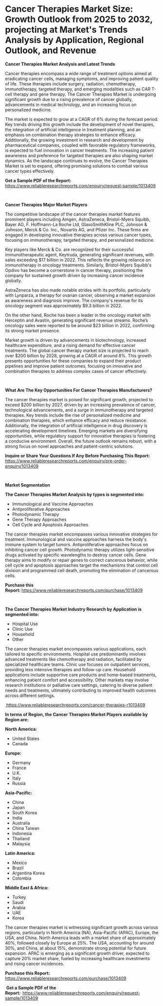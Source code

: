 <p><h1>Cancer Therapies Market Size: Growth Outlook from 2025 to 2032, projecting at Market's Trends Analysis by Application, Regional Outlook, and Revenue</h1></p><p><strong>Cancer Therapies Market Analysis and Latest Trends</strong></p>
<p><p>Cancer therapies encompass a wide range of treatment options aimed at eradicating cancer cells, managing symptoms, and improving patient quality of life. These therapies include surgery, radiation, chemotherapy, immunotherapy, targeted therapy, and emerging modalities such as CAR T-cell therapy and gene therapy. The Cancer Therapies Market is undergoing significant growth due to a rising prevalence of cancer globally, advancements in medical technology, and an increasing focus on personalized medicine.</p><p>The market is expected to grow at a CAGR of 6% during the forecast period. Key trends driving this growth include the development of novel therapies, the integration of artificial intelligence in treatment planning, and an emphasis on combination therapy strategies to enhance efficacy. Additionally, the growing investment in research and development by pharmaceutical companies, coupled with favorable regulatory frameworks, is expected to fuel innovation in cancer treatments. The increasing patient awareness and preference for targeted therapies are also shaping market dynamics. As the landscape continues to evolve, the Cancer Therapies Market is set to expand, offering promising solutions to combat various cancer types effectively.</p></p>
<p><strong>Get a Sample PDF of the Report:&nbsp;</strong> <a href="https://www.reliableresearchreports.com/enquiry/request-sample/1013409?utm_campaign=16&utm_medium=2&utm_source=Github&utm_content=ia&utm_term=17042025&utm_id=cancer-therapies">https://www.reliableresearchreports.com/enquiry/request-sample/1013409</a></p>
<p>&nbsp;</p>
<p><strong>Cancer Therapies Major Market Players</strong></p>
<p><p>The competitive landscape of the cancer therapies market features prominent players including Amgen, AstraZeneca, Bristol-Myers Squibb, Bayer AG, F. Hoffmann-La Roche Ltd, GlaxoSmithKline PLC, Johnson & Johnson, Merck & Co. Inc., Novartis AG, and Pfizer Inc. These firms are engaged in developing innovative therapies across various cancer types, focusing on immunotherapy, targeted therapy, and personalized medicine.</p><p>Key players like Merck & Co. are recognized for their successful immunotherapeutic agent, Keytruda, generating significant revenues, with sales exceeding $17 billion in 2022. This reflects the growing reliance on immunotherapy in oncology treatments. Similarly, Bristol-Myers Squibb's Opdivo has become a cornerstone in cancer therapy, positioning the company for sustained growth driven by increasing cancer incidence globally.</p><p>AstraZeneca has also made notable strides with its portfolio, particularly with Lynparza, a therapy for ovarian cancer, observing a market expansion as awareness and diagnosis improve. The company's revenue for its oncology segment was approximately $9.3 billion in 2022.</p><p>On the other hand, Roche has been a leader in the oncology market with Herceptin and Avastin, generating significant revenue streams. Roche’s oncology sales were reported to be around $23 billion in 2022, confirming its strong market presence.</p><p>Market growth is driven by advancements in biotechnology, increased healthcare expenditure, and a rising demand for effective cancer treatments. The global cancer therapy market size is projected to reach over $200 billion by 2028, growing at a CAGR of around 8%. This growth presents opportunities for these companies to expand their product pipelines and improve patient outcomes, focusing on innovative and combination therapies to address complex cases of cancer effectively.</p></p>
<p>&nbsp;</p>
<p><strong>What Are The Key Opportunities For Cancer Therapies Manufacturers?</strong></p>
<p><p>The cancer therapies market is poised for significant growth, projected to exceed $200 billion by 2027, driven by an increasing prevalence of cancer, technological advancements, and a surge in immunotherapy and targeted therapies. Key trends include the rise of personalized medicine and combination therapies, which enhance efficacy and reduce resistance. Additionally, the integration of artificial intelligence in drug discovery is accelerating development timelines. Emerging markets are diversifying opportunities, while regulatory support for innovative therapies is fostering a conducive environment. Overall, the future outlook remains robust, with a strong focus on novel approaches and patient-centric solutions.</p></p>
<p><strong>Inquire or Share Your Questions If Any Before Purchasing This Report:</strong> <a href="https://www.reliableresearchreports.com/enquiry/pre-order-enquiry/1013409?utm_campaign=16&utm_medium=2&utm_source=Github&utm_content=ia&utm_term=17042025&utm_id=cancer-therapies">https://www.reliableresearchreports.com/enquiry/pre-order-enquiry/1013409</a></p>
<p>&nbsp;</p>
<p><strong>Market Segmentation</strong></p>
<p><strong>The Cancer Therapies Market Analysis by types is segmented into:</strong></p>
<p><ul><li>Immunological and Vaccine Approaches</li><li>Antiproliferative Approaches</li><li>Photodynamic Therapy</li><li>Gene Therapy Approaches</li><li>Cell Cycle and Apoptosis Approaches</li></ul></p>
<p><p>The cancer therapies market encompasses various innovative strategies for treatment. Immunological and vaccine approaches harness the body's immune system to target tumors. Antiproliferative approaches focus on inhibiting cancer cell growth. Photodynamic therapy utilizes light-sensitive drugs activated by specific wavelengths to destroy cancer cells. Gene therapy aims to modify or repair genes to correct cancerous behavior, while cell cycle and apoptosis approaches target the mechanisms that control cell division and programmed cell death, promoting the elimination of cancerous cells.</p></p>
<p><strong>Purchase this Report:&nbsp;</strong><a href="https://www.reliableresearchreports.com/purchase/1013409?utm_campaign=16&utm_medium=2&utm_source=Github&utm_content=ia&utm_term=17042025&utm_id=cancer-therapies">https://www.reliableresearchreports.com/purchase/1013409</a></p>
<p>&nbsp;</p>
<p><strong>The Cancer Therapies Market Industry Research by Application is segmented into:</strong></p>
<p><ul><li>Hospital Use</li><li>Clinic Use</li><li>Household</li><li>Other</li></ul></p>
<p><p>The cancer therapies market encompasses various applications, each tailored to specific environments. Hospital use predominantly involves advanced treatments like chemotherapy and radiation, facilitated by specialized healthcare teams. Clinic use focuses on outpatient services, providing less intensive therapies and follow-up care. Household applications include supportive care products and home-based treatments, enhancing patient comfort and accessibility. Other markets may involve research institutions or palliative care settings, catering to diverse patient needs and treatments, ultimately contributing to improved health outcomes across different settings.</p></p>
<p><a href="https://www.reliableresearchreports.com/cancer-therapies-r1013409?utm_campaign=16&utm_medium=2&utm_source=Github&utm_content=ia&utm_term=17042025&utm_id=cancer-therapies">&nbsp;https://www.reliableresearchreports.com/cancer-therapies-r1013409</a></p>
<p><strong>In terms of Region, the Cancer Therapies Market Players available by Region are:</strong></p>
<p>
    <p> <strong> North America: </strong>
        <ul>
            <li>United States</li>
            <li>Canada</li>
        </ul>
        </p> 
    <p> <strong> Europe: </strong>
        <ul>
            <li>Germany</li>
            <li>France</li>
            <li>U.K.</li>
            <li>Italy</li>
            <li>Russia</li>
        </ul>
        </p> 
    <p> <strong> Asia-Pacific: </strong>
        <ul>
            <li>China</li>
            <li>Japan</li>
            <li>South Korea</li>
            <li>India</li>
            <li>Australia</li>
            <li>China Taiwan</li>
            <li>Indonesia</li>
            <li>Thailand</li>
            <li>Malaysia</li>
        </ul>
        </p> 
    <p> <strong> Latin America: </strong>
        <ul>
            <li>Mexico</li>
            <li>Brazil</li>
            <li>Argentina Korea</li>
            <li>Colombia</li>
        </ul>
        </p> 
    <p> <strong> Middle East & Africa: </strong>
        <ul>
            <li>Turkey</li>
            <li>Saudi</li>
            <li>Arabia</li>
            <li>UAE</li>
            <li>Korea</li>
        </ul>
    </p>
    </p>
<p><p>The cancer therapies market is witnessing significant growth across various regions, particularly in North America (NA), Asia-Pacific (APAC), Europe, the USA, and China. North America leads with a market share of approximately 40%, followed closely by Europe at 25%. The USA, accounting for around 30%, and China, at about 15%, demonstrate strong potential for future expansion. APAC is emerging as a significant growth driver, expected to capture 20% market share, fueled by increasing healthcare investments and rising cancer incidences.</p></p>
<p><strong>Purchase this Report: </strong><a href="https://www.reliableresearchreports.com/purchase/1013409?utm_campaign=16&utm_medium=2&utm_source=Github&utm_content=ia&utm_term=17042025&utm_id=cancer-therapies">https://www.reliableresearchreports.com/purchase/1013409</a></p>
<p>&nbsp;<strong>Get a Sample PDF of the Report:&nbsp;&nbsp;</strong><a href="https://www.reliableresearchreports.com/enquiry/request-sample/1013409?utm_campaign=16&utm_medium=2&utm_source=Github&utm_content=ia&utm_term=17042025&utm_id=cancer-therapies">https://www.reliableresearchreports.com/enquiry/request-sample/1013409</a></p>
<p><strong></strong></p>
<p><p></p><p></p><p></p></p>